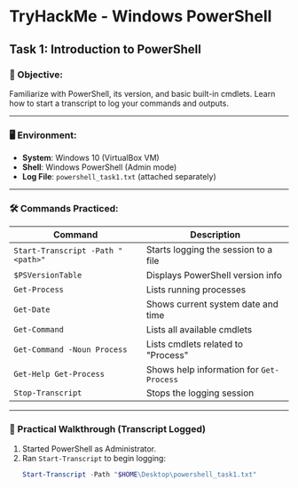 # TryHackMe - Windows PowerShell  
## Task 1: Introduction to PowerShell

### 🧠 Objective:
Familiarize with PowerShell, its version, and basic built-in cmdlets. Learn how to start a transcript to log your commands and outputs.

---

### 🖥️ Environment:
- **System**: Windows 10 (VirtualBox VM)
- **Shell**: Windows PowerShell (Admin mode)
- **Log File**: `powershell_task1.txt` (attached separately)

---

### 🛠️ Commands Practiced:

| Command                                      | Description                                     |
|----------------------------------------------|-------------------------------------------------|
| `Start-Transcript -Path "<path>"`           | Starts logging the session to a file           |
| `$PSVersionTable`                            | Displays PowerShell version info               |
| `Get-Process`                                | Lists running processes                        |
| `Get-Date`                                   | Shows current system date and time             |
| `Get-Command`                                | Lists all available cmdlets                    |
| `Get-Command -Noun Process`                  | Lists cmdlets related to "Process"             |
| `Get-Help Get-Process`                       | Shows help information for `Get-Process`       |
| `Stop-Transcript`                            | Stops the logging session                      |

---

### 🧪 Practical Walkthrough (Transcript Logged)

1. Started PowerShell as Administrator.
2. Ran `Start-Transcript` to begin logging:
   ```powershell
   Start-Transcript -Path "$HOME\Desktop\powershell_task1.txt"
